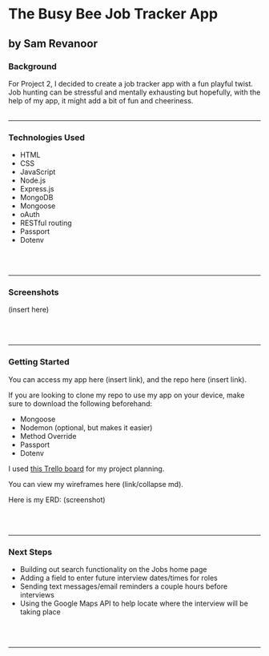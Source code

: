 # The Busy Bee Job Tracker App
## by Sam Revanoor

### **Background**

For Project 2, I decided to create a job tracker app with a fun playful twist. Job hunting can be stressful and mentally exhausting but hopefully, with the help of my app, it might add a bit of fun and cheeriness.
<br>
<br>

------

### **Technologies Used**

- HTML
- CSS
- JavaScript
- Node.js
- Express.js
- MongoDB
- Mongoose
- oAuth
- RESTful routing
- Passport
- Dotenv
<br>
<br>

------

### **Screenshots**

(insert here)

<br>
<br>

------

### **Getting Started**

You can access my app here (insert link), and the repo here (insert link).

If you are looking to clone my repo to use my app on your device, make sure to download the following beforehand:
- Mongoose
- Nodemon (optional, but makes it easier)
- Method Override
- Passport
- Dotenv

I used [this Trello board](https://trello.com/b/AglLSD6S/busy-bee-project-board) for my project planning. 

You can view my wireframes here (link/collapse md).

Here is my ERD: (screenshot)

<br>
<br>

------

### **Next Steps**

- Building out search functionality on the Jobs home page
- Adding a field to enter future interview dates/times for roles
- Sending text messages/email reminders a couple hours before interviews
- Using the Google Maps API to help locate where the interview will be taking place

<br>
<br>

------
